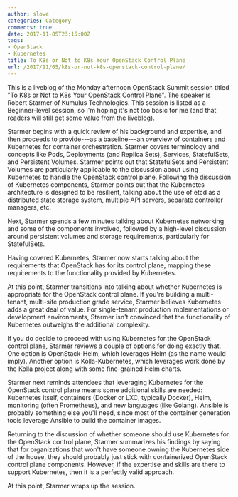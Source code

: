 ```yaml
---
author: slowe
categories: Category
comments: true
date: 2017-11-05T23:15:00Z
tags:
- OpenStack
- Kubernetes
title: To K8s or Not to K8s Your OpenStack Control Plane
url: /2017/11/05/k8s-or-not-k8s-openstack-control-plane/
---
```


This is a liveblog of the Monday afternoon OpenStack Summit session titled "To K8s or Not to K8s Your OpenStack Control Plane". The speaker is Robert Starmer of Kumulus Technologies. This session is listed as a Beginner-level session, so I'm hoping it's not too basic for me (and that readers will still get some value from the liveblog).<!--more-->

Starmer begins with a quick review of his background and expertise, and then proceeds to provide---as a baseline---an overview of containers and Kubernetes for container orchestration. Starmer covers terminology and concepts like Pods, Deployments (and Replica Sets), Services, StatefulSets, and Persistent Volumes. Starmer points out that StatefulSets and Persistent Volumes are particularly applicable to the discussion about using Kubernetes to handle the OpenStack control plane. Following the discussion of Kubernetes components, Starmer points out that the Kubernetes architecture is designed to be resilient, talking about the use of etcd as a distributed state storage system, multiple API servers, separate controller managers, etc.

Next, Starmer spends a few minutes talking about Kubernetes networking and some of the components involved, followed by a high-level discussion around persistent volumes and storage requirements, particularly for StatefulSets.

Having covered Kubernetes, Starmer now starts talking about the requirements that OpenStack has for its control plane, mapping these requirements to the functionality provided by Kubernetes.

At this point, Starmer transitions into talking about whether Kubernetes is appropriate for the OpenStack control plane. If you're building a multi-tenant, multi-site production grade service, Starmer believes Kubernetes adds a great deal of value. For single-tenant production implementations or development environments, Starmer isn't convinced that the functionality of Kubernetes outweighs the additional complexity.

If you do decide to proceed with using Kubernetes for the OpenStack control plane, Starmer reviews a couple of options for doing exactly that. One option is OpenStack-Helm, which leverages Helm (as the name would imply). Another option is Kolla-Kubernetes, which leverages work done by the Kolla project along with some fine-grained Helm charts.

Starmer next reminds attendees that leveraging Kubernetes for the OpenStack control plane means some additional skills are needed: Kubernetes itself, containers (Docker or LXC, typically Docker), Helm, monitoring (often Prometheus), and new languages (like Golang). Ansible is probably something else you'll need, since most of the container generation tools leverage Ansible to build the container images.

Returning to the discussion of whether someone should use Kubernetes for the OpenStack control plane, Starmer summarizes his findings by saying that for organizations that won't have someone owning the Kubernetes side of the house, they should probably just stick with containerized OpenStack control plane components. However, if the expertise and skills are there to support Kubernetes, then it is a perfectly valid approach.

At this point, Starmer wraps up the session.
